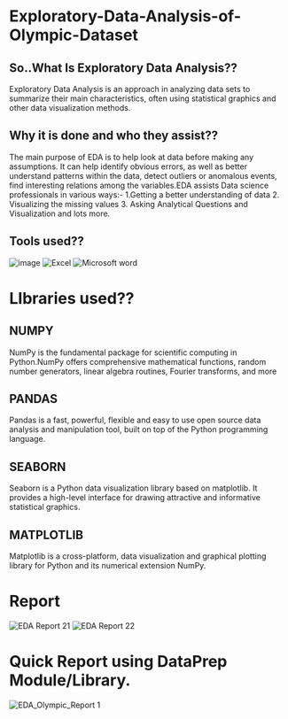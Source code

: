 # Exploratory-Data-Analysis-of-Olympic-Dataset

## So..What Is Exploratory Data Analysis??
 Exploratory Data Analysis is an approach in analyzing data sets to summarize their main characteristics, often using statistical graphics and other data visualization methods.
 ## Why it is done and who they assist??
 The main purpose of EDA is to help look at data before making any assumptions. It can help identify obvious errors, as well as better understand patterns within the data, detect outliers or anomalous events, find interesting relations among the variables.EDA assists Data science professionals in various ways:- 1.Getting a better understanding of data     2. Visualizing the missing values 3. Asking Analytical Questions and Visualization and lots more.
 ## Tools used??
 ![image](https://user-images.githubusercontent.com/88722031/145071239-4d24db13-8c45-4080-a107-41ddaec192c3.png)
 ![Excel](https://user-images.githubusercontent.com/88722031/145073848-e7796dba-8f62-474b-b76e-0bd58cf780ac.jpg)
![Microsoft word](https://user-images.githubusercontent.com/88722031/145074358-8cfa1adc-ceb6-4656-9693-0e50cfd6b4c0.jpg)


 
 # LIbraries used??
 ## **NUMPY**
 NumPy is the fundamental package for scientific computing in Python.NumPy offers comprehensive mathematical functions, random number generators, linear algebra routines, Fourier transforms, and more
##  **PANDAS**
  Pandas is a fast, powerful, flexible and easy to use open source data analysis and manipulation tool, built on top of the Python programming language.
 ## **SEABORN**
 Seaborn is a Python data visualization library based on matplotlib. It provides a high-level interface for drawing attractive and informative statistical graphics.
 ## **MATPLOTLIB** 
 Matplotlib is a cross-platform, data visualization and graphical plotting library for Python and its numerical extension NumPy.
 
 

 # Report

![EDA Report 21](https://user-images.githubusercontent.com/88722031/145045640-7fb72721-d250-45b3-b2a7-137e2dddcf9f.jpeg)
![EDA Report 22](https://user-images.githubusercontent.com/88722031/145045667-486c5055-ac3f-4be2-b62a-648aad6a4e0e.jpeg)


# Quick Report using DataPrep Module/Library.

![EDA_Olympic_Report 1](https://user-images.githubusercontent.com/88722031/145046119-a78811cd-1e9e-4e5b-9011-f9d90b836b38.jpeg)


